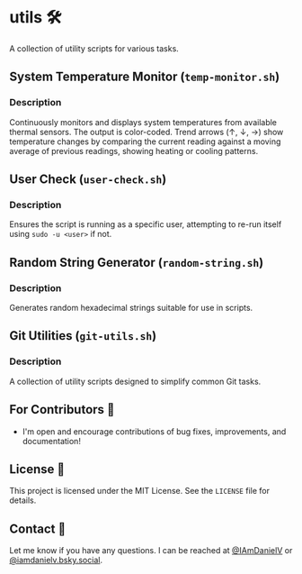 # utils 🛠️

A collection of utility scripts for various tasks.

## System Temperature Monitor (`temp-monitor.sh`)

### Description

Continuously monitors and displays system temperatures from available thermal sensors. The output is color-coded. Trend arrows (↑, ↓, →) show temperature changes by comparing the current reading against a moving average of previous readings, showing heating or cooling patterns.

## User Check (`user-check.sh`)

### Description

Ensures the script is running as a specific user, attempting to re-run itself using `sudo -u <user>` if not.

## Random String Generator (`random-string.sh`)

### Description

Generates random hexadecimal strings suitable for use in scripts.

## Git Utilities (`git-utils.sh`)

### Description

A collection of utility scripts designed to simplify common Git tasks.

## For Contributors 🤝

* I'm open and encourage contributions of bug fixes, improvements, and documentation!

## License 📜

This project is licensed under the MIT License.  See the `LICENSE` file for details.

## Contact 📧

Let me know if you have any questions. I can be reached at [@IAmDanielV](https://twitter.com/IAmDanielV) or [@iamdanielv.bsky.social](https://bsky.app/profile/iamdanielv.bsky.social).